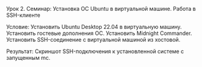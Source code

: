 Урок 2. Семинар: Установка ОС Ubuntu в виртуальной машине. Работа в SSH-клиенте


Условие:
Установить Ubuntu Desktop 22.04 в виртуальную машину.
Установить гостевые дополнения ОС.
Установить Midnight Commander.
Установить SSH-соединение с виртуальной машиной из хостовой.

Результат:
Скриншот SSH-подключения к установленной системе с запущенным mc.